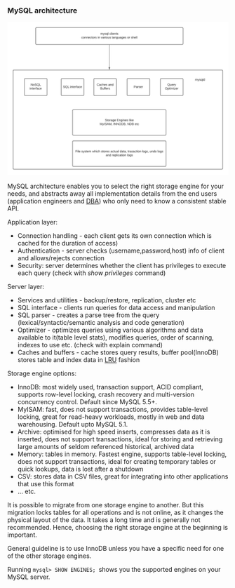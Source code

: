 ### MySQL architecture

![alt_text](images/mysql_architecture.png "MySQL architecture diagram")

MySQL architecture enables you to select the right storage engine for your needs, and abstracts away all implementation details from the end users (application engineers and [DBA](https://en.wikipedia.org/wiki/Database_administrator)) who only need to know a consistent stable API.

Application layer:

*   Connection handling - each client gets its own connection which is cached for the duration of access)
*   Authentication - server checks (username,password,host) info of client and allows/rejects connection
*   Security: server determines whether the client has privileges to execute each query (check with _show privileges_ command)

Server layer:



*   Services and utilities - backup/restore, replication, cluster etc
*   SQL interface - clients run queries for data access and manipulation
*   SQL parser - creates a parse tree from the query (lexical/syntactic/semantic analysis and code generation)
*   Optimizer - optimizes queries using various algorithms and data available to it(table level stats), modifies queries, order of scanning, indexes to use etc. (check with explain command)
*   Caches and buffers - cache stores query results, buffer pool(InnoDB) stores table and index data in [LRU](https://en.wikipedia.org/wiki/Cache_replacement_policies#Least_recently_used_(LRU)) fashion

Storage engine options:



*   InnoDB: most widely used, transaction support, ACID compliant, supports row-level locking, crash recovery and multi-version concurrency control. Default since MySQL 5.5+.
*   MyISAM: fast, does not support transactions, provides table-level locking, great for read-heavy workloads, mostly in web and data warehousing. Default upto MySQL 5.1.
*   Archive: optimised for high speed inserts, compresses data as it is inserted, does not support transactions, ideal for storing and retrieving large amounts of seldom referenced historical, archived data
*   Memory: tables in memory. Fastest engine, supports table-level locking, does not support transactions, ideal for creating temporary tables or quick lookups, data is lost after a shutdown
*   CSV: stores data in CSV files, great for integrating into other applications that use this format
*   … etc.

It is possible to migrate from one storage engine to another. But this migration locks tables for all operations and is not online, as it changes the physical layout of the data. It takes a long time and is generally not recommended. Hence, choosing the right storage engine at the beginning is important.

General guideline is to use InnoDB unless you have a specific need for one of the other storage engines.

Running `mysql> SHOW ENGINES; `shows you the supported engines on your MySQL server.